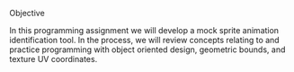  
Objective

In this programming assignment we will develop a mock sprite animation identification tool. In the process, we will review concepts relating to and practice programming with object oriented design, geometric bounds, and texture UV coordinates.
